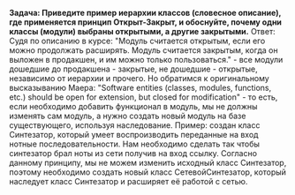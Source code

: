 **Задача: Приведите пример иерархии классов (словесное описание), где применяется принцип Открыт-Закрыт, и обоснуйте, почему одни классы (модули) выбраны открытыми, а другие закрытыми.**
Ответ: Судя по описанию в курсе: "Модуль считается открытым, если его можно продолжать расширять. Модуль считается закрытым, когда он выложен в продакшен, и им можно только пользоваться." - все модули дошедшие до продакшена - закрытые, не дошедшие - открытые, независимо от иерархии и прочего. Но обратимся к оригинальному высказыванию Маера: "Software entities (classes, modules, functions, etc.) should be open for extension, but closed for modification" - то есть, если необходимо добавить функционал в модуль, мы не должны изменять сам модуль, а нужно создать новый модуль на базе существующего, используя наследование.
Пример: создан класс Синтезатор, который умеет воспроизводить переданные на вход нотные последовательности. Нам необходимо сделать так чтобы синтезатор брал ноты из сети получив на вход ссылку. Согласно данному принципу, мы не можем изменить исходный класс Синтезатор, поэтому необходимо создать новый класс СетевойСинтезатор, который наследует класс Синтезатор и расширяет её работой с сетью.